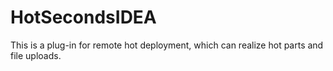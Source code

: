 # HotSecondsIDEA
 This is a plug-in for remote hot deployment, which can realize hot parts and file uploads.
